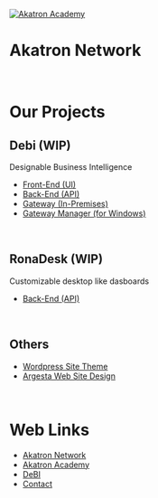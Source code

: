 [![Akatron Academy](http://www.akatron.net/wp-content/themes/akatron-theme/assets/img/akt-academy.png)](http://www.akatron.net/category/academy/)

# Akatron Network
<br />


# Our Projects
## Debi (WIP)
Designable Business Intelligence
- [Front-End (UI)](https://github.com/Akatron-Network/Debi-Frontend)
- [Back-End (API)](https://github.com/Akatron-Network/Debi-API)
- [Gateway (In-Premises)](https://github.com/Akatron-Network/Debi-Gateway)
- [Gateway Manager (for Windows)](https://github.com/Akatron-Network/Debi-GateManager)

<br />

## RonaDesk (WIP)
Customizable desktop like dasboards
- [Back-End (API)](https://github.com/Akatron-Network/RonaDesk-API)

<br />

## Others
- [Wordpress Site Theme](https://github.com/Akatron-Network/Wordpress-Akatron-WebTheme)
- [Argesta Web Site Design](https://github.com/Akatron-Network/Argesta-Website)

<br />

# Web Links
- [Akatron Network](http://akatron.net)
- [Akatron Academy](http://akatron.net/category/academy/)
- [DeBI](http://debi.akatron.net)
- [Contact](http://www.akatron.net/contact)

<!--

## Hi there 👋

**Here are some ideas to get you started:**

🙋‍♀️ A short introduction - what is your organization all about?
🌈 Contribution guidelines - how can the community get involved?
👩‍💻 Useful resources - where can the community find your docs? Is there anything else the community should know?
🍿 Fun facts - what does your team eat for breakfast?
🧙 Remember, you can do mighty things with the power of [Markdown](https://docs.github.com/github/writing-on-github/getting-started-with-writing-and-formatting-on-github/basic-writing-and-formatting-syntax)
-->
